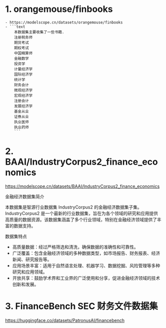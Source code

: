 # 1. orangemouse/finbooks
    - https://modelscope.cn/datasets/orangemouse/finbooks
    - ```text
        本数据集主要收集了一些书籍.
        注册税务师
        期货考试
        期权考试
        中国精算师
        金融数学
        投资学
        计量经济学
        国际经济学
        统计学
        财务会计
        微观经济学
        宏观经济学
        注册会计
        发展经济学
        基金从业
        证券从业
        执业医师
        执业药师
        ```
      
# 2. BAAI/IndustryCorpus2_finance_economics

https://modelscope.cn/datasets/BAAI/IndustryCorpus2_finance_economics

金融经济数据集简介

本数据集是智源行业数据集 IndustryCorpus2 的金融经济数据集子集。IndustryCorpus2 是一个最新的行业数据集，旨在为各个领域的研究和应用提供高质量的数据资源。该数据集涵盖了多个行业领域，特别在金融经济领域提供了丰富的数据支持。

数据集特点
- 高质量数据：经过严格筛选和清洗，确保数据的准确性和可靠性。
- 广泛覆盖：包含金融经济领域的多种数据类型，如市场报告、财务报表、经济新闻、研究报告等。
- 应用场景丰富：适用于自然语言处理、机器学习、数据挖掘、风险管理等多种研究和应用领域。
- 开放共享：鼓励学术界和工业界的广泛使用和分享，促进金融经济领域的技术创新和发展。

# 3. FinanceBench SEC 财务文件数据集

https://huggingface.co/datasets/PatronusAI/financebench
